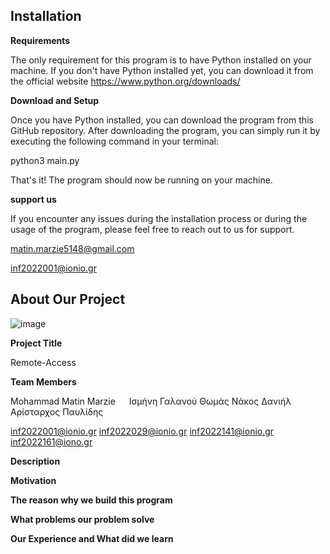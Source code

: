## **Installation**

**Requirements**

The only requirement for this program is to have Python installed on your machine. If you don't have Python installed yet, you can download it from the official website https://www.python.org/downloads/

**Download and Setup**

Once you have Python installed, you can download the program from this GitHub repository. After downloading the program, you can simply run it by executing the following command in your terminal:

python3 main.py

That's it! The program should now be running on your machine.


**support us**

If you encounter any issues during the installation process or during the usage of the program, please feel free to reach out to us for support.

matin.marzie5148@gmail.com

inf2022001@ionio.gr


## **About Our Project**

![image](https://github.com/Matin-Marzie/Remote-access/assets/116279956/f2883163-10d5-4d96-aa8a-a33045fdb67e)


**Project Title**

Remote-Access

**Team Members**

Mohammad Matin Marzie &emsp; Ισμήνη Γαλανού &#09; Θωμάς Νάκος &#09; Δανιήλ Αρίσταρχος Παυλίδης

inf2022001@ionio.gr &#09; inf2022029@ionio.gr &#09; inf2022141@ionio.gr   inf2022161@iono.gr




**Description**

**Motivation**

**The reason why we build this program**

**What problems our problem solve**

**Our Experience and What did we learn**


